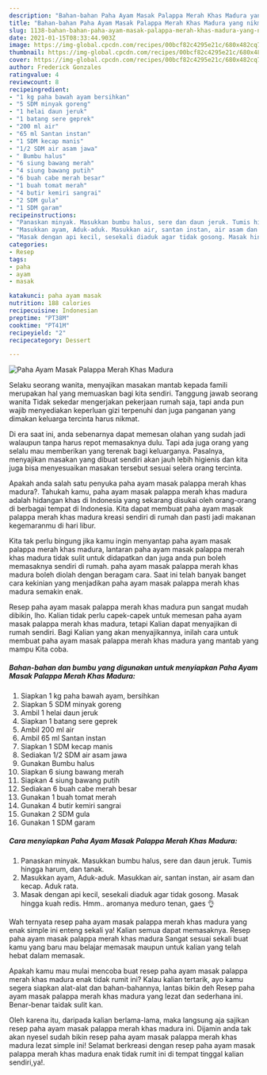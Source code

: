 ```yaml
---
description: "Bahan-bahan Paha Ayam Masak Palappa Merah Khas Madura yang nikmat Untuk Jualan"
title: "Bahan-bahan Paha Ayam Masak Palappa Merah Khas Madura yang nikmat Untuk Jualan"
slug: 1138-bahan-bahan-paha-ayam-masak-palappa-merah-khas-madura-yang-nikmat-untuk-jualan
date: 2021-01-15T08:33:44.903Z
image: https://img-global.cpcdn.com/recipes/00bcf82c4295e21c/680x482cq70/paha-ayam-masak-palappa-merah-khas-madura-foto-resep-utama.jpg
thumbnail: https://img-global.cpcdn.com/recipes/00bcf82c4295e21c/680x482cq70/paha-ayam-masak-palappa-merah-khas-madura-foto-resep-utama.jpg
cover: https://img-global.cpcdn.com/recipes/00bcf82c4295e21c/680x482cq70/paha-ayam-masak-palappa-merah-khas-madura-foto-resep-utama.jpg
author: Frederick Gonzales
ratingvalue: 4
reviewcount: 8
recipeingredient:
- "1 kg paha bawah ayam bersihkan"
- "5 SDM minyak goreng"
- "1 helai daun jeruk"
- "1 batang sere geprek"
- "200 ml air"
- "65 ml Santan instan"
- "1 SDM kecap manis"
- "1/2 SDM air asam jawa"
- " Bumbu halus"
- "6 siung bawang merah"
- "4 siung bawang putih"
- "6 buah cabe merah besar"
- "1 buah tomat merah"
- "4 butir kemiri sangrai"
- "2 SDM gula"
- "1 SDM garam"
recipeinstructions:
- "Panaskan minyak. Masukkan bumbu halus, sere dan daun jeruk. Tumis hingga harum, dan tanak."
- "Masukkan ayam, Aduk-aduk. Masukkan air, santan instan, air asam dan kecap. Aduk rata."
- "Masak dengan api kecil, sesekali diaduk agar tidak gosong. Masak hingga kuah redis. Hmm.. aromanya meduro tenan, gaes 👌"
categories:
- Resep
tags:
- paha
- ayam
- masak

katakunci: paha ayam masak 
nutrition: 188 calories
recipecuisine: Indonesian
preptime: "PT38M"
cooktime: "PT41M"
recipeyield: "2"
recipecategory: Dessert

---
```



![Paha Ayam Masak Palappa Merah Khas Madura](https://img-global.cpcdn.com/recipes/00bcf82c4295e21c/680x482cq70/paha-ayam-masak-palappa-merah-khas-madura-foto-resep-utama.jpg)

Selaku seorang wanita, menyajikan masakan mantab kepada famili merupakan hal yang memuaskan bagi kita sendiri. Tanggung jawab seorang  wanita Tidak sekedar mengerjakan pekerjaan rumah saja, tapi anda pun wajib menyediakan keperluan gizi terpenuhi dan juga panganan yang dimakan keluarga tercinta harus nikmat.

Di era  saat ini, anda sebenarnya dapat memesan olahan yang sudah jadi walaupun tanpa harus repot memasaknya dulu. Tapi ada juga orang yang selalu mau memberikan yang terenak bagi keluarganya. Pasalnya, menyajikan masakan yang dibuat sendiri akan jauh lebih higienis dan kita juga bisa menyesuaikan masakan tersebut sesuai selera orang tercinta. 



Apakah anda salah satu penyuka paha ayam masak palappa merah khas madura?. Tahukah kamu, paha ayam masak palappa merah khas madura adalah hidangan khas di Indonesia yang sekarang disukai oleh orang-orang di berbagai tempat di Indonesia. Kita dapat membuat paha ayam masak palappa merah khas madura kreasi sendiri di rumah dan pasti jadi makanan kegemaranmu di hari libur.

Kita tak perlu bingung jika kamu ingin menyantap paha ayam masak palappa merah khas madura, lantaran paha ayam masak palappa merah khas madura tidak sulit untuk didapatkan dan juga anda pun boleh memasaknya sendiri di rumah. paha ayam masak palappa merah khas madura boleh diolah dengan beragam cara. Saat ini telah banyak banget cara kekinian yang menjadikan paha ayam masak palappa merah khas madura semakin enak.

Resep paha ayam masak palappa merah khas madura pun sangat mudah dibikin, lho. Kalian tidak perlu capek-capek untuk memesan paha ayam masak palappa merah khas madura, tetapi Kalian dapat menyajikan di rumah sendiri. Bagi Kalian yang akan menyajikannya, inilah cara untuk membuat paha ayam masak palappa merah khas madura yang mantab yang mampu Kita coba.

<!--inarticleads1-->

##### Bahan-bahan dan bumbu yang digunakan untuk menyiapkan Paha Ayam Masak Palappa Merah Khas Madura:

1. Siapkan 1 kg paha bawah ayam, bersihkan
1. Siapkan 5 SDM minyak goreng
1. Ambil 1 helai daun jeruk
1. Siapkan 1 batang sere geprek
1. Ambil 200 ml air
1. Ambil 65 ml Santan instan
1. Siapkan 1 SDM kecap manis
1. Sediakan 1/2 SDM air asam jawa
1. Gunakan  Bumbu halus
1. Siapkan 6 siung bawang merah
1. Siapkan 4 siung bawang putih
1. Sediakan 6 buah cabe merah besar
1. Gunakan 1 buah tomat merah
1. Gunakan 4 butir kemiri sangrai
1. Gunakan 2 SDM gula
1. Gunakan 1 SDM garam




<!--inarticleads2-->

##### Cara menyiapkan Paha Ayam Masak Palappa Merah Khas Madura:

1. Panaskan minyak. Masukkan bumbu halus, sere dan daun jeruk. Tumis hingga harum, dan tanak.
1. Masukkan ayam, Aduk-aduk. Masukkan air, santan instan, air asam dan kecap. Aduk rata.
1. Masak dengan api kecil, sesekali diaduk agar tidak gosong. Masak hingga kuah redis. Hmm.. aromanya meduro tenan, gaes 👌




Wah ternyata resep paha ayam masak palappa merah khas madura yang enak simple ini enteng sekali ya! Kalian semua dapat memasaknya. Resep paha ayam masak palappa merah khas madura Sangat sesuai sekali buat kamu yang baru mau belajar memasak maupun untuk kalian yang telah hebat dalam memasak.

Apakah kamu mau mulai mencoba buat resep paha ayam masak palappa merah khas madura enak tidak rumit ini? Kalau kalian tertarik, ayo kamu segera siapkan alat-alat dan bahan-bahannya, lantas bikin deh Resep paha ayam masak palappa merah khas madura yang lezat dan sederhana ini. Benar-benar taidak sulit kan. 

Oleh karena itu, daripada kalian berlama-lama, maka langsung aja sajikan resep paha ayam masak palappa merah khas madura ini. Dijamin anda tak akan nyesel sudah bikin resep paha ayam masak palappa merah khas madura lezat simple ini! Selamat berkreasi dengan resep paha ayam masak palappa merah khas madura enak tidak rumit ini di tempat tinggal kalian sendiri,ya!.

